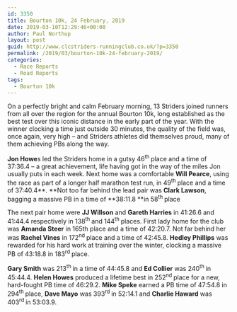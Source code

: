```yaml
---
id: 3350
title: Bourton 10k, 24 February, 2019
date: 2019-03-10T12:29:46+00:00
author: Paul Northup
layout: post
guid: http://www.clcstriders-runningclub.co.uk/?p=3350
permalink: /2019/03/bourton-10k-24-february-2019/
categories:
  - Race Reports
  - Road Reports
tags:
  - Bourton 10k
---
```

On a perfectly bright and calm February morning, 13 Striders joined runners from all over the region for the annual Bourton 10k, long established as the best test over this iconic distance in the early part of the year. With the winner clocking a time just outside 30 minutes, the quality of the field was, once again, very high – and Striders athletes did themselves proud, many of them achieving PBs along the way.

**Jon Howe**s led the Striders home in a gutsy 46<sup>th </sup>place and a time of 37:36.4 – a great achievement, life having got in the way of the miles Jon usually puts in each week. Next home was a comfortable **Will Pearce**, using the race as part of a longer half marathon test run, in 49<sup>th </sup>place and a time of 37:40.4**. **Not too far behind the lead pair was **Clark Lawson**, bagging a massive PB in a time of **38:11.8 **in 58<sup>th </sup>place

The next pair home were **JJ Willson** and **Gareth Harries** in 41:26.6 and 41:44.4 respectively in 138<sup>th </sup>and 144<sup>th </sup>places. First lady home for the club was **Amanda Steer** in 165th place and a time of 42:20.7. Not far behind her was **Rachel Vines** in 172<sup>nd </sup>place and a time of 42:45.8. **Hedley Phillips** was rewarded for his hard work at training over the winter, clocking a massive PB of 43:18.8 in 183<sup>rd </sup>place.

**Gary Smith** was 213<sup>th </sup>in a time of 44:45.8 and **Ed Collier** was 240<sup>th </sup>in 45:44.4. **Helen Howes** produced a lifetime best in 252<sup>nd </sup>place for a new, hard-fought PB time of 46:29.2. **Mike Speke** earned a PB time of 47:54.8 in 294<sup>th </sup>place, **Dave Mayo** was 393<sup>rd </sup>in 52:14.1 and **Charlie Haward** was 403<sup>rd </sup>in 53:03.9.